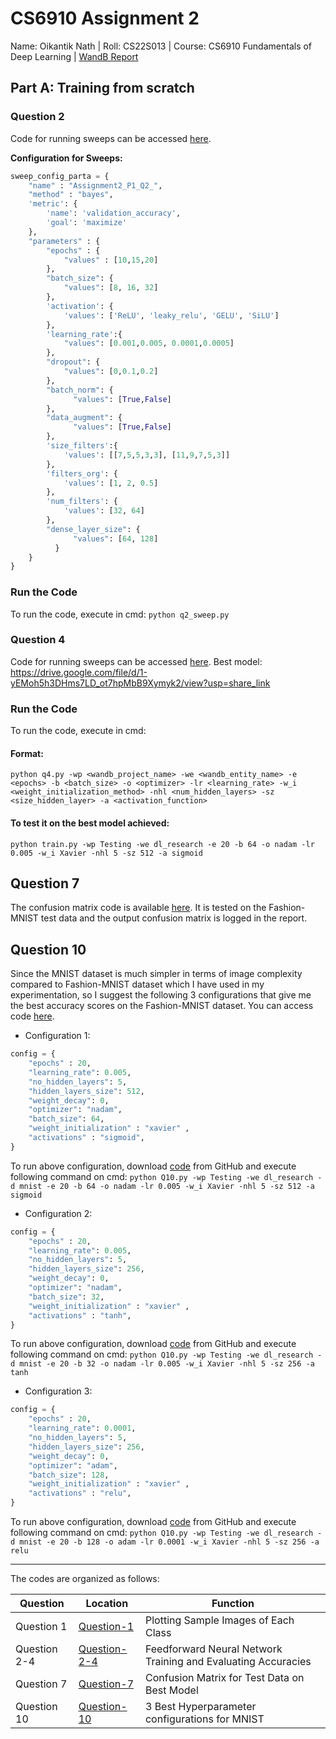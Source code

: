 # CS6910 Assignment 2
Name: Oikantik Nath | Roll: CS22S013 | Course: CS6910 Fundamentals of Deep Learning | [WandB Report](https://wandb.ai/dl_research/Testing/reports/CS6910-Assignment-2--VmlldzozOTQ4OTQ0?accessToken=2tquusi34lylzkeg6anhqvij3zsl2t25yfmo9h0jnec7i8ejhz3xhh11l5rga40q)

## Part A: Training from scratch
### Question 2
Code for running sweeps can be accessed [here](https://github.com/oikn2018/CS6910_assignment_2/blob/main/q2_sweep.py).

**Configuration for Sweeps:**

```python
sweep_config_parta = {
    "name" : "Assignment2_P1_Q2_",
    "method" : "bayes",
    'metric': {
        'name': 'validation_accuracy',
        'goal': 'maximize'
    },
    "parameters" : {
        "epochs" : {
            "values" : [10,15,20]
        },
        "batch_size": {
            "values": [8, 16, 32]
        },
        'activation': {
            'values': ['ReLU', 'leaky_relu', 'GELU', 'SiLU']
        },
        'learning_rate':{
            "values": [0.001,0.005, 0.0001,0.0005]
        },
        "dropout": {
            "values": [0,0.1,0.2]
        },
        "batch_norm": {
              "values": [True,False]
        },
        "data_augment": {
              "values": [True,False]
        },
        'size_filters':{
            'values': [[7,5,5,3,3], [11,9,7,5,3]]
        },
        'filters_org': {
            'values': [1, 2, 0.5]
        },
        'num_filters': {
            'values': [32, 64]
        },
        "dense_layer_size": {
              "values": [64, 128]
          }        
    }
}
```

### Run the Code
To run the code, execute in cmd: 
`python q2_sweep.py`

### Question 4
Code for running sweeps can be accessed [here](https://github.com/oikn2018/CS6910_assignment_2/blob/main/q4.py).
Best model: https://drive.google.com/file/d/1-yEMoh5h3DHms7LD_ot7hpMbB9Xymyk2/view?usp=share_link
### Run the Code
To run the code, execute in cmd: 
#### Format:
`python q4.py -wp <wandb_project_name> -we <wandb_entity_name> -e <epochs> -b <batch_size> -o <optimizer> -lr <learning_rate> -w_i <weight_initialization_method> -nhl <num_hidden_layers> -sz <size_hidden_layer> -a <activation_function>`

#### To test it on the best model achieved:
`python train.py -wp Testing -we dl_research -e 20 -b 64 -o nadam -lr 0.005 -w_i Xavier -nhl 5 -sz 512 -a sigmoid`

## Question 7
The confusion matrix code is available [here](https://github.com/oikn2018/CS6910_assignment_1/blob/main/Q7.py). It is tested on the Fashion-MNIST test data and the output confusion matrix is logged in the report.


## Question 10
Since the MNIST dataset is much simpler in terms of image complexity compared to Fashion-MNIST dataset which I have used in my experimentation, so I suggest the following 3 configurations that give me the best accuracy scores on the Fashion-MNIST dataset. You can access code [here](https://github.com/oikn2018/CS6910_assignment_1/blob/main/Q10.py).

- Configuration 1: 
```python
config = { 
	"epochs" : 20,
	"learning_rate": 0.005,
	"no_hidden_layers": 5, 
	"hidden_layers_size": 512,
	"weight_decay": 0,
	"optimizer": "nadam",
	"batch_size": 64,
	"weight_initialization" : "xavier" ,
	"activations" : "sigmoid",
}
```
To run above configuration, download [code](https://github.com/oikn2018/CS6910_assignment_1/blob/main/Q10.py) from GitHub and execute following command on cmd:
`python Q10.py -wp Testing -we dl_research -d mnist -e 20 -b 64 -o nadam -lr 0.005 -w_i Xavier -nhl 5 -sz 512 -a sigmoid`

- Configuration 2: 
```python
config = { 
	"epochs" : 20,
	"learning_rate": 0.005,
	"no_hidden_layers": 5, 
	"hidden_layers_size": 256,
	"weight_decay": 0,
	"optimizer": "nadam",
	"batch_size": 32,
	"weight_initialization" : "xavier" ,
	"activations" : "tanh",
}
```
To run above configuration, download [code](https://github.com/oikn2018/CS6910_assignment_1/blob/main/Q10.py) from GitHub and execute following command on cmd:
`python Q10.py -wp Testing -we dl_research -d mnist -e 20 -b 32 -o nadam -lr 0.005 -w_i Xavier -nhl 5 -sz 256 -a tanh`


- Configuration 3: 
```python
config = { 
	"epochs" : 20,
	"learning_rate": 0.0001,
	"no_hidden_layers": 5, 
	"hidden_layers_size": 256,
	"weight_decay": 0,
	"optimizer": "adam",
	"batch_size": 128,
	"weight_initialization" : "xavier" ,
	"activations" : "relu",
}
```
To run above configuration, download [code](https://github.com/oikn2018/CS6910_assignment_1/blob/main/Q10.py) from GitHub and execute following command on cmd:
`python Q10.py -wp Testing -we dl_research -d mnist -e 20 -b 128 -o adam -lr 0.0001 -w_i Xavier -nhl 5 -sz 256 -a relu`

---
The codes are organized as follows:

| Question | Location | Function | 
|----------|----------|----------|
| Question 1 | [Question-1](https://github.com/oikn2018/CS6910_assignment_1/blob/main/Q1.ipynb) | Plotting Sample Images of Each Class | 
| Question 2-4 | [Question-2-4](https://github.com/oikn2018/CS6910_assignment_1/blob/main/train.py) | Feedforward Neural Network Training and Evaluating Accuracies |
| Question 7 | [Question-7](https://github.com/oikn2018/CS6910_assignment_1/blob/main/Q7.py) | Confusion Matrix for Test Data on Best Model | 
| Question 10 | [Question-10](https://github.com/oikn2018/CS6910_assignment_1/blob/main/Q10.py) | 3 Best Hyperparameter configurations for MNIST | 
